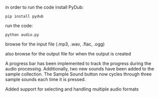 in order to run the code install PyDub:

    pip install pydub

run the code:

    python audio.py

browse for the input file (.mp3, .wav, .flac, .ogg)

also browse for the output file for when the output is created

A progress bar has been implemented to track the progress during the audio processing.
Additionally, two new sounds have been added to the sample collection.
The Sample Sound button now cycles through three sample sounds each time it is pressed.

Added support for selecting and handling multiple audio formats



